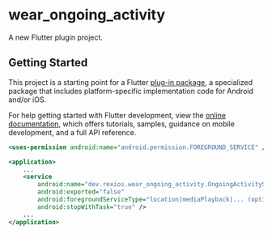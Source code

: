 # wear_ongoing_activity

A new Flutter plugin project.

## Getting Started

This project is a starting point for a Flutter
[plug-in package](https://flutter.dev/developing-packages/),
a specialized package that includes platform-specific implementation code for
Android and/or iOS.

For help getting started with Flutter development, view the
[online documentation](https://flutter.dev/docs), which offers tutorials,
samples, guidance on mobile development, and a full API reference.


```xml
<uses-permission android:name="android.permission.FOREGROUND_SERVICE" />

<application>
    ...
    <service
        android:name="dev.rexios.wear_ongoing_activity.OngoingActivityService"
        android:exported="false"
        android:foregroundServiceType="location|mediaPlayback|... (optional)"
        android:stopWithTask="true" />
    ...
</application>
```